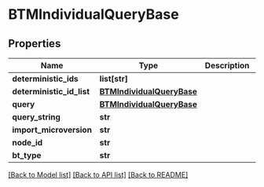 # BTMIndividualQueryBase

## Properties
Name | Type | Description | Notes
------------ | ------------- | ------------- | -------------
**deterministic_ids** | **list[str]** |  | [optional] 
**deterministic_id_list** | [**BTMIndividualQueryBase**](BTMIndividualQueryBase.md) |  | [optional] 
**query** | [**BTMIndividualQueryBase**](BTMIndividualQueryBase.md) |  | [optional] 
**query_string** | **str** |  | [optional] 
**import_microversion** | **str** |  | [optional] 
**node_id** | **str** |  | [optional] 
**bt_type** | **str** |  | [optional] 

[[Back to Model list]](../README.md#documentation-for-models) [[Back to API list]](../README.md#documentation-for-api-endpoints) [[Back to README]](../README.md)



